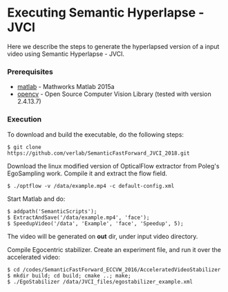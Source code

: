 # Executing Semantic Hyperlapse - JVCI

Here we describe the steps to generate the hyperlapsed version of a input video using Semantic Hyperlapse - JVCI.

### Prerequisites ###

* [matlab](https://www.mathworks.com/products/matlab.html) - Mathworks Matlab 2015a
* [opencv](https://github.com/opencv/opencv) - Open Source Computer Vision Library (tested with version 2.4.13.7)

### Execution ###

To download and build the executable, do the following steps:

```
$ git clone https://github.com/verlab/SemanticFastForward_JVCI_2018.git
```
Download the linux modified version of OpticalFlow extractor from Poleg's EgoSampling work. Compile it and extract the flow field.

```
$ ./optflow -v /data/example.mp4 -c default-config.xml
```

Start Matlab and do:

```
$ addpath('SemanticScripts');
$ ExtractAndSave('/data/example.mp4', 'face');
$ SpeedupVideo('/data', 'Example', 'face', 'Speedup', 5);
```

The video will be generated on **out** dir, under input video directory.

Compile Egocentric stabilizer. Create an experiment file, and run it over the accelerated video:

```
$ cd /codes/SemanticFastForward_ECCVW_2016/AcceleratedVideoStabilizer
$ mkdir build; cd build; cmake ..; make; 
$ ./EgoStabilizer /data/JVCI_files/egostabilizer_example.xml
```